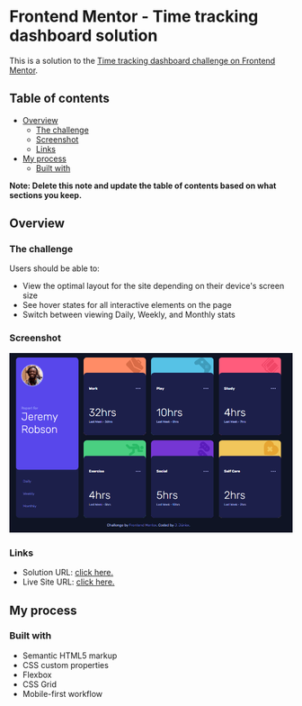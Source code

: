 # Frontend Mentor - Time tracking dashboard solution

This is a solution to the [Time tracking dashboard challenge on Frontend Mentor](https://www.frontendmentor.io/challenges/time-tracking-dashboard-UIQ7167Jw).
## Table of contents

- [Overview](#overview)
  - [The challenge](#the-challenge)
  - [Screenshot](#screenshot)
  - [Links](#links)
- [My process](#my-process)
  - [Built with](#built-with)

**Note: Delete this note and update the table of contents based on what sections you keep.**

## Overview

### The challenge

Users should be able to:

- View the optimal layout for the site depending on their device's screen size
- See hover states for all interactive elements on the page
- Switch between viewing Daily, Weekly, and Monthly stats

### Screenshot

![](./images/scrshot.png)

### Links

- Solution URL: [click here.](https://github.com/jjuniorbrasil/vessel/blob/main/Frontend%20Mentor/time-tracking-dashboard-main/index.html)
- Live Site URL: [click here.](https://jjuniorbrasil.github.io/vessel/Frontend%20Mentor/time-tracking-dashboard-main/index.html)

## My process

### Built with

- Semantic HTML5 markup
- CSS custom properties
- Flexbox
- CSS Grid
- Mobile-first workflow